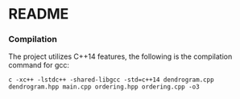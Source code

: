 # README #

### Compilation ###
The project utilizes C++14 features, the following is the compilation command for gcc:

`c -xc++ -lstdc++ -shared-libgcc -std=c++14 dendrogram.cpp dendrogram.hpp main.cpp ordering.hpp ordering.cpp -o3`

